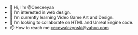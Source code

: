 - 👋 Hi, I’m @Ceeceeyaa
- 👀 I’m interested in web design.
- 🌱 I’m currently learning Video Game Art and Design.
- 💞️ I’m looking to collaborate on HTML and Unreal Engine code.
- 📫 How to reach me cecewalczynski@yahoo.com

<!---
Ceeceeyaa/Ceeceeyaa is a ✨ special ✨ repository because its `README.md` (this file) appears on your GitHub profile.
You can click the Preview link to take a look at your changes.
--->

